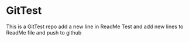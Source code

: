 # GitTest
This is a GitTest repo
add a new line in ReadMe
Test and add new lines to ReadMe file and push to github
